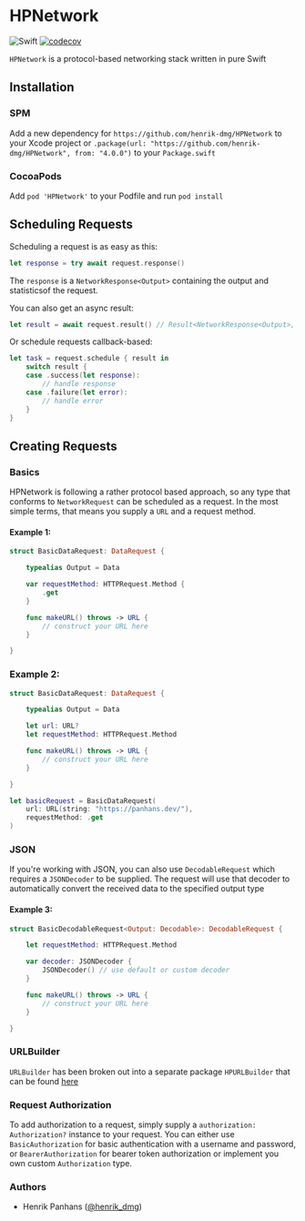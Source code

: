 # HPNetwork

![Swift](https://github.com/henrik-dmg/HPNetwork/workflows/Swift/badge.svg) [![codecov](https://codecov.io/gh/henrik-dmg/HPNetwork/graph/badge.svg?token=WZU3LZK4VD)](https://codecov.io/gh/henrik-dmg/HPNetwork)

`HPNetwork` is a protocol-based networking stack written in pure Swift

## Installation

### SPM

Add a new dependency for `https://github.com/henrik-dmg/HPNetwork` to your Xcode project or `.package(url: "https://github.com/henrik-dmg/HPNetwork", from: "4.0.0")` to your `Package.swift`

### CocoaPods

Add `pod 'HPNetwork'` to your Podfile and run `pod install`

## Scheduling Requests

Scheduling a request is as easy as this:

```swift
let response = try await request.response()
```

The `response` is a `NetworkResponse<Output>` containing the output and statisticsof the request.

You can also get an async result:

```swift
let result = await request.result() // Result<NetworkResponse<Output>, Error>
```

Or schedule requests callback-based:

```swift
let task = request.schedule { result in
    switch result {
    case .success(let response):
        // handle response
    case .failure(let error):
        // handle error
    }
}
```

## Creating Requests

### Basics

HPNetwork is following a rather protocol based approach, so any type that conforms to `NetworkRequest` can be scheduled as a request. In the most simple terms, that means you supply a `URL` and a request method.

#### Example 1:

```swift
struct BasicDataRequest: DataRequest {

    typealias Output = Data

    var requestMethod: HTTPRequest.Method {
        .get
    }

    func makeURL() throws -> URL {
		// construct your URL here
	}

}
```

### Example 2:

```swift
struct BasicDataRequest: DataRequest {

    typealias Output = Data

    let url: URL?
    let requestMethod: HTTPRequest.Method

    func makeURL() throws -> URL {
		// construct your URL here
	}

}

let basicRequest = BasicDataRequest(
    url: URL(string: "https://panhans.dev/"),
    requestMethod: .get
)
```

### JSON

If you're working with JSON, you can also use `DecodableRequest` which requires a `JSONDecoder` to be supplied. The request will use that decoder to automatically convert the received data to the specified output type

#### Example 3:

```swift
struct BasicDecodableRequest<Output: Decodable>: DecodableRequest {

    let requestMethod: HTTPRequest.Method

    var decoder: JSONDecoder {
        JSONDecoder() // use default or custom decoder
    }

    func makeURL() throws -> URL {
		// construct your URL here
	}

}
```

### URLBuilder

`URLBuilder` has been broken out into a separate package `HPURLBuilder` that can be found [here](https://github.com/henrik-dmg/HPURLBuilder)

### Request Authorization

To add authorization to a request, simply supply a `authorization: Authorization?` instance to your request.
You can either use `BasicAuthorization` for basic authentication with a username and password, or `BearerAuthorization` for bearer token authorization or implement you own custom `Authorization` type.

### Authors

- Henrik Panhans ([@henrik_dmg](https://twitter.com/henrik_dmg))
